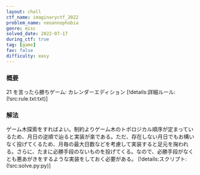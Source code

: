 ```yaml
---
layout: chall
ctf_name: imaginaryctf_2022
problem_name: neoannophobia
genre: misc
solved_date: 2022-07-17
during_ctf: true
tag: [game]
fav: false
difficulty: easy
---
```


### 概要

21 を言ったら勝ちゲーム: カレンダーエディション
[!details:詳細ルール:(!src:rule.txt:txt)]

### 解法

ゲーム木探索をすればよい。制約よりゲーム木のトポロジカル順序が定まっているため、月日の逆順で辿ると実装が楽である。ただ、存在しない月日でもお構いなく投げてくるため、月毎の最大日数などを考慮して実装すると足元を掬われる。さらに、たまに必勝手段のないものを投げてくる。なので、必勝手段がなくとも悪あがきをするような実装をしておく必要がある。
[!details:スクリプト:(!src:solve.py:py)]
